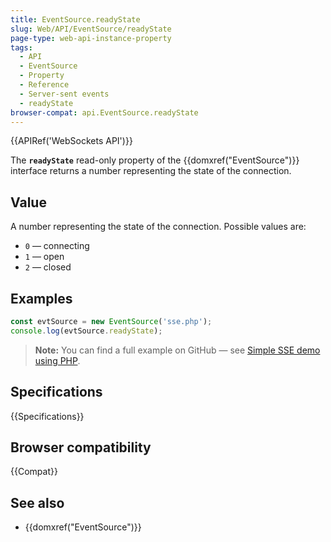 ```yaml
---
title: EventSource.readyState
slug: Web/API/EventSource/readyState
page-type: web-api-instance-property
tags:
  - API
  - EventSource
  - Property
  - Reference
  - Server-sent events
  - readyState
browser-compat: api.EventSource.readyState
---
```

{{APIRef('WebSockets API')}}

The **`readyState`** read-only property of the
{{domxref("EventSource")}} interface returns a number representing the state of the
connection.

## Value

A number representing the state of the connection. Possible values are:

- `0` — connecting
- `1` — open
- `2` — closed

## Examples

```js
const evtSource = new EventSource('sse.php');
console.log(evtSource.readyState);
```

> **Note:** You can find a full example on GitHub — see [Simple SSE demo using PHP](https://github.com/mdn/dom-examples/tree/master/server-sent-events).

## Specifications

{{Specifications}}

## Browser compatibility

{{Compat}}

## See also

- {{domxref("EventSource")}}
